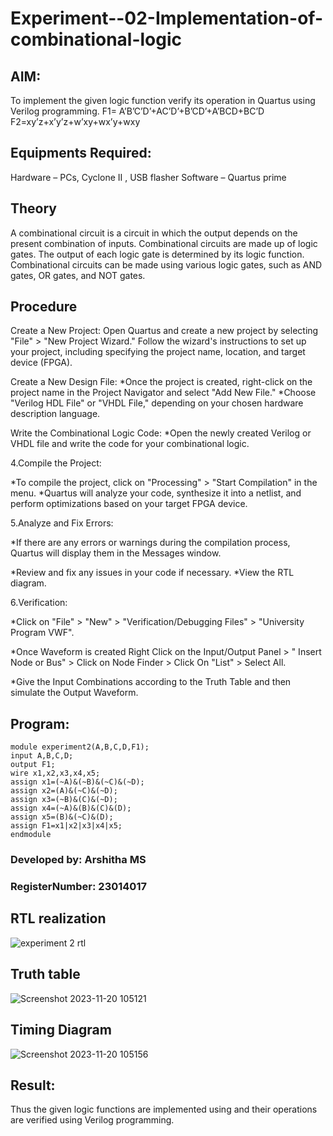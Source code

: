 # Experiment--02-Implementation-of-combinational-logic

## AIM:
To implement the given logic function verify its operation in Quartus using Verilog programming.
 F1= A’B’C’D’+AC’D’+B’CD’+A’BCD+BC’D
F2=xy’z+x’y’z+w’xy+wx’y+wxy
 
 
 
## Equipments Required:
  Hardware – PCs, Cyclone II , USB flasher
  Software – Quartus prime


## Theory
 A combinational circuit is a circuit in which the output depends on the present combination of inputs. Combinational circuits are made up of logic gates. The output of each logic gate is determined by its logic function. Combinational circuits can be made using various logic gates, such as AND gates, OR gates, and NOT gates.

## Procedure
 Create a New Project:
Open Quartus and create a new project by selecting "File" > "New Project Wizard." Follow the wizard's instructions to set up your project, including specifying the project name, location, and target device (FPGA).

Create a New Design File:
*Once the project is created, right-click on the project name in the Project Navigator and select "Add New File." *Choose "Verilog HDL File" or "VHDL File," depending on your chosen hardware description language.

Write the Combinational Logic Code:
*Open the newly created Verilog or VHDL file and write the code for your combinational logic.

4.Compile the Project:

*To compile the project, click on "Processing" > "Start Compilation" in the menu. *Quartus will analyze your code, synthesize it into a netlist, and perform optimizations based on your target FPGA device.

5.Analyze and Fix Errors:

*If there are any errors or warnings during the compilation process, Quartus will display them in the Messages window.

*Review and fix any issues in your code if necessary. *View the RTL diagram.

6.Verification:

*Click on "File" > "New" > "Verification/Debugging Files" > "University Program VWF".

*Once Waveform is created Right Click on the Input/Output Panel > " Insert Node or Bus" > Click on Node Finder > Click On "List" > Select All.

*Give the Input Combinations according to the Truth Table and then simulate the Output Waveform.
## Program:
```
module experiment2(A,B,C,D,F1);
input A,B,C,D;
output F1;
wire x1,x2,x3,x4,x5;
assign x1=(~A)&(~B)&(~C)&(~D);
assign x2=(A)&(~C)&(~D);
assign x3=(~B)&(C)&(~D);
assign x4=(~A)&(B)&(C)&(D);
assign x5=(B)&(~C)&(D);
assign F1=x1|x2|x3|x4|x5;
endmodule
```
### Developed by: Arshitha MS
### RegisterNumber: 23014017 

## RTL realization
![experiment 2 rtl](https://github.com/arshitha7/Experiment--02-Implementation-of-combinational-logic-/assets/144979143/062324ae-cdac-42d2-a298-e6edc396d8ab)

## Truth table
![Screenshot 2023-11-20 105121](https://github.com/arshitha7/Experiment--02-Implementation-of-combinational-logic-/assets/144979143/7143bf75-d5e1-48e1-aa45-fa30106d866f)

## Timing Diagram
![Screenshot 2023-11-20 105156](https://github.com/arshitha7/Experiment--02-Implementation-of-combinational-logic-/assets/144979143/423b9dd1-4ec8-4baf-b155-c81960259db6)

## Result:
Thus the given logic functions are implemented using  and their operations are verified using Verilog programming.

